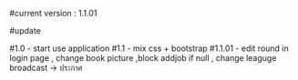#current version : 1.1.01

#update

#1.0 - start use application
#1.1 - mix css + bootstrap
#1.1.01 - edit round in login page , change book picture ,block addjob if null , change leaguge broadcast -> ประกาศ